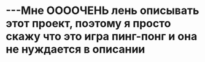 # ---Мне ООООЧЕНЬ лень описывать этот проект, поэтому я просто скажу что это игра пинг-понг и она не нуждается в описании
